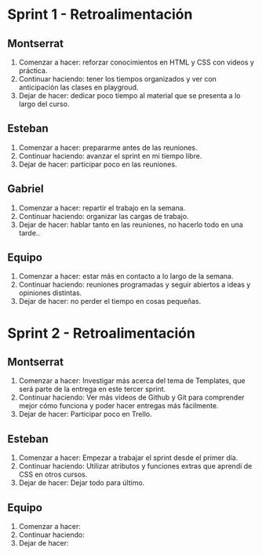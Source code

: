 # Sprint 1 - Retroalimentación

## Montserrat
1. Comenzar a hacer: reforzar conocimientos en HTML y CSS con videos y práctica.
2. Continuar haciendo: tener los tiempos organizados y ver con anticipación las clases en playgroud.
3. Dejar de hacer: dedicar poco tiempo al material que se presenta a lo largo del curso.

## Esteban
1. Comenzar a hacer: prepararme antes de las reuniones.
2. Continuar haciendo: avanzar el sprint en mi tiempo libre.
3. Dejar de hacer: participar poco en las reuniones.

## Gabriel
1. Comenzar a hacer: repartir el trabajo en la semana.
2. Continuar haciendo: organizar las cargas de trabajo.
3. Dejar de hacer: hablar tanto en las reuniones, no hacerlo todo en una tarde..

## Equipo
1. Comenzar a hacer: estar más en contacto a lo largo de la semana.
2. Continuar haciendo: reuniones programadas y seguir abiertos a ideas y opiniones distintas.
3. Dejar de hacer: no perder el tiempo en cosas pequeñas.

# Sprint 2 - Retroalimentación

## Montserrat
1. Comenzar a hacer: Investigar más acerca del tema de Templates, que será parte de la entrega en este tercer sprint.
3. Continuar haciendo: Ver más videos de Github y Git para comprender mejor cómo funciona y poder hacer entregas más fácilmente. 
4. Dejar de hacer: Participar poco en Trello.

## Esteban
1. Comenzar a hacer: Empezar a trabajar el sprint desde el primer día.
2. Continuar haciendo: Utilizar atributos y funciones extras que aprendí de CSS en otros cursos.
3. Dejar de hacer: Dejar todo para último.

## Equipo
1. Comenzar a hacer: 
2. Continuar haciendo: 
3. Dejar de hacer: 
